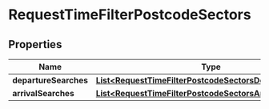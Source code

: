 

# RequestTimeFilterPostcodeSectors

## Properties

Name | Type | Description | Notes
------------ | ------------- | ------------- | -------------
**departureSearches** | [**List&lt;RequestTimeFilterPostcodeSectorsDepartureSearch&gt;**](RequestTimeFilterPostcodeSectorsDepartureSearch.md) |  |  [optional]
**arrivalSearches** | [**List&lt;RequestTimeFilterPostcodeSectorsArrivalSearch&gt;**](RequestTimeFilterPostcodeSectorsArrivalSearch.md) |  |  [optional]



